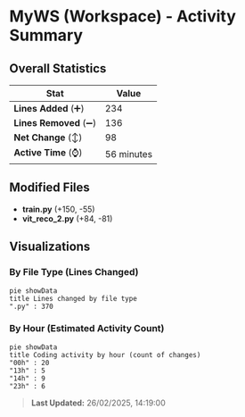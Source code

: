 # MyWS (Workspace) - Activity Summary 

## Overall Statistics

| Stat                   | Value                                                             |
| ---------------------- | ----------------------------------------------------------------- |
| **Lines Added** (➕)   | 234                                          |
| **Lines Removed** (➖) | 136                                        |
| **Net Change** (↕)    | 98                |
| **Active Time** (⌚)   | 56 minutes |


## Modified Files
- **train.py** (+150, -55)
- **vit_reco_2.py** (+84, -81)

## Visualizations

### By File Type (Lines Changed)

```mermaid
pie showData
title Lines changed by file type
".py" : 370
```

### By Hour (Estimated Activity Count)

```mermaid
pie showData
title Coding activity by hour (count of changes)
"00h" : 20
"13h" : 5
"14h" : 9
"23h" : 6
```


> **Last Updated:** 26/02/2025, 14:19:00